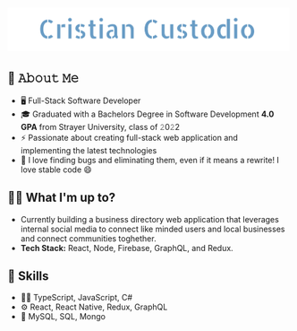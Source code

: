 <h1 align="center">
  <img src="https://github.com/cristian-custodio/cristian-custodio/blob/main/images/cristian-custodio.svg" alt="Cristian Custodio" />
</h1>

## :book: 𝙰𝚋𝚘𝚞𝚝 𝙼𝚎
- 🖥  Full-Stack Software Developer
- 🎓 Graduated with a Bachelors Degree in Software Development **4.0 GPA** from Strayer University, class of 𝟸0𝟸2
- ⚡ Passionate about creating full-stack web application and implementing the latest technologies
- 🔭 I love finding bugs and eliminating them, even if it means a rewrite! I love stable code 😄

## :man_technologist: What I'm up to?
- Currently building a business directory web application that leverages internal social media to connect like minded users and local businesses and connect communities toghether. 
- **Tech Stack:** React, Node, Firebase, GraphQL, and Redux.

## 🌱 Skills
- 👨‍💻 TypeScript, JavaScript, C#
- ⚙️ React, React Native, Redux, GraphQL
- 💽 MySQL, SQL, Mongo


<!--
**cristian-custodio/cristian-custodio** is a ✨ _special_ ✨ repository because its `README.md` (this file) appears on your GitHub profile.


## :man_technologist: What I'm up to?

- Currently building a business directory web application that leverages internal social media to connect like minded users and local businesses and connect communities together. 
- **Tech Stack:** React, Node, Firebase, GraphQL, and Redux.
<!--
**cristian-custodio/cristian-custodio** is a ✨ _special_ ✨ repository because its `README.md` (this file) appears on your GitHub profile.

Here are some ideas to get you started:

- 🔭 I’m currently working on ...
- 🌱 I’m currently learning ...
- 👯 I’m looking to collaborate on ...
- 🤔 I’m looking for help with ...
- 💬 Ask me about ...
- 📫 How to reach me: ...
- 😄 Pronouns: ...
- ⚡ Fun fact: ...
-->
